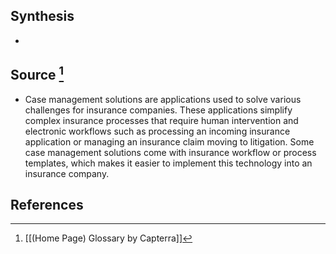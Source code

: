 ## Synthesis
- 
## Source [^1]
- Case management solutions are applications used to solve various challenges for insurance companies. These applications simplify complex insurance processes that require human intervention and electronic workflows such as processing an incoming insurance application or managing an insurance claim moving to litigation. Some case management solutions come with insurance workflow or process templates, which makes it easier to implement this technology into an insurance company.
## References

[^1]: [[(Home Page) Glossary by Capterra]]